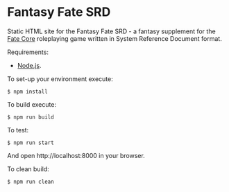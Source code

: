 # Fantasy Fate SRD

Static HTML site for the Fantasy Fate SRD - a fantasy supplement for the [Fate Core](http://www.faterpg.com/) roleplaying game written in System Reference Document format.

Requirements:

  * [Node.js](http://nodejs.org/).

To set-up your environment execute:

    $ npm install

To build execute:

    $ npm run build

To test:

    $ npm run start

And open http://localhost:8000 in your browser.

To clean build:

    $ npm run clean
